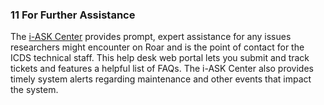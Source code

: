 ### 11 For Further Assistance

The [i-ASK Center](https://iask.aci.ics.psu.edu) provides prompt, expert assistance for any issues researchers might encounter on Roar and is the point of contact for the ICDS technical staff. This help desk web portal lets you submit and track tickets and features a helpful list of FAQs. The i-ASK Center also provides timely system alerts regarding maintenance and other events that impact the system.

